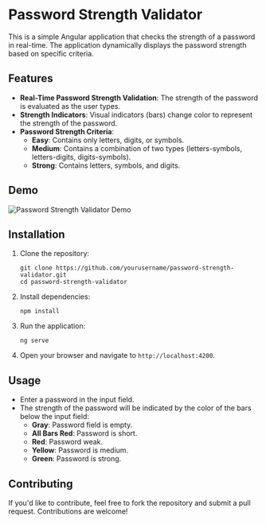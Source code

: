 # Password Strength Validator

This is a simple Angular application that checks the strength of a password in real-time. The application dynamically displays the password strength based on specific criteria.

## Features

- **Real-Time Password Strength Validation**: The strength of the password is evaluated as the user types.
- **Strength Indicators**: Visual indicators (bars) change color to represent the strength of the password.
- **Password Strength Criteria**:
  - **Easy**: Contains only letters, digits, or symbols.
  - **Medium**: Contains a combination of two types (letters-symbols, letters-digits, digits-symbols).
  - **Strong**: Contains letters, symbols, and digits.

## Demo

![Password Strength Validator Demo](demo.gif) <!-- Include a GIF demonstrating the application if available. -->

## Installation

1. Clone the repository:

    ```
    git clone https://github.com/yourusername/password-strength-validator.git
    cd password-strength-validator
    ```

2. Install dependencies:

    ```
    npm install
    ```

3. Run the application:

    ```
    ng serve
    ```

4. Open your browser and navigate to `http://localhost:4200`.

## Usage

- Enter a password in the input field.
- The strength of the password will be indicated by the color of the bars below the input field:
  - **Gray**: Password field is empty.
  - **All Bars Red**: Password is short.
  - **Red**: Password weak.
  - **Yellow**: Password is medium.
  - **Green**: Password is strong.


## Contributing

If you'd like to contribute, feel free to fork the repository and submit a pull request. Contributions are welcome!


